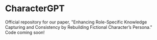 # CharacterGPT

Official repository for our paper, "Enhancing Role-Specific Knowledge Capturing and Consistency by Rebuilding Fictional Character’s Persona." Code coming soon!
